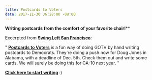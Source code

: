 ```yaml
---
title: Postcards to Voters
date: 2017-11-30 06:28:00 -08:00
---
```


**Writing postcards from the comfort of your favorite chair!****

Excerpted from [**Swing Left San Francisco**](https://swingleft.org/):

"  [**Postcards to Voters**](https://postcardstovoters.org/?link_id=4&can_id=e59665c3f3c1222626c02430d1bf6bdb&source=email-swing-left-san-francisco-newsletter-nov-29-2017&email_referrer=email_269105&email_subject=swing-left-san-francisco-newsletter-nov-29-2017) is a fun way of doing GOTV by hand writing postcards to Democrats. They're doing a push now for Doug Jones in Alabama, with a deadline of Dec. 5th. Check them out and write some cards.  We will surely be doing this for CA-10 next year.  "

[**Click here to start writing**](https://postcardstovoters.org/?link_id=4&can_id=e59665c3f3c1222626c02430d1bf6bdb&source=email-swing-left-san-francisco-newsletter-nov-29-2017&email_referrer=email_269105&email_subject=swing-left-san-francisco-newsletter-nov-29-2017) :) 



